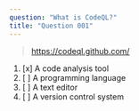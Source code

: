 ```yaml
---
question: "What is CodeQL?"
title: "Question 001"
---
```


> https://codeql.github.com/
1. [x] A code analysis tool
1. [ ] A programming language
1. [ ] A text editor
1. [ ] A version control system

